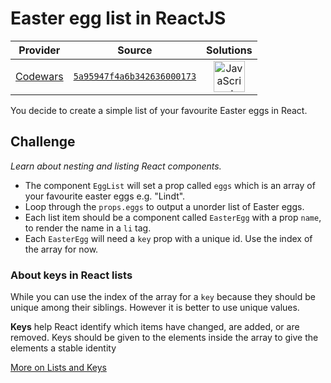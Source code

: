 [_metadata_:generated]: - "true"

# Easter egg list in ReactJS

<!-- INFO TABLE BEGIN -->

| Provider                                        | Source                                                                               | Solutions                                                                                                                                                    |
| :---------------------------------------------: | :----------------------------------------------------------------------------------: | :----------------------------------------------------------------------------------------------------------------------------------------------------------: |
| [Codewars](../../../docs/providers/Codewars.md) | [`5a95947f4a6b342636000173`](https://www.codewars.com/kata/5a95947f4a6b342636000173) | [<img src="https://res.cloudinary.com/rascaltwo/image/upload/v1631924076/javascript_ehszr7.svg" alt="JavaScript" title="JavaScript" width="50" />](solve.js) |

<!-- INFO TABLE END -->

You decide to create a simple list of your favourite Easter eggs in React.

## Challenge

*Learn about nesting and listing React components.*

- The component `EggList` will set a prop called `eggs` which is an array of your favourite easter eggs e.g. "Lindt".
- Loop through the `props.eggs` to output a unorder list of Easter eggs. 
- Each list item should be a component called `EasterEgg` with a prop `name`, to render the name in a `li` tag.
- Each `EasterEgg` will need a `key` prop with a unique id. Use the index of the array for now.

### About keys in React lists

While you can use the index of the array for a `key` because they should be unique among their siblings. However it is better to use unique values.

**Keys** help React identify which items have changed, are added, or are removed. Keys should be given to the elements inside the array to give the elements a stable identity

[More on Lists and Keys](https://reactjs.org/docs/lists-and-keys.html)
